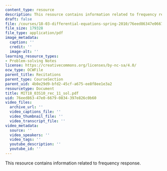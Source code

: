 ```yaml
---
content_type: resource
description: This resource contains information related to frequency response.
draft: false
file: /courses/18-03-differential-equations-spring-2010/76eed86347e066790834397e826c0b60_MIT18_03S10_rec_11_sol.pdf
file_size: 179328
file_type: application/pdf
image_metadata:
  caption: ''
  credit: ''
  image-alt: ''
learning_resource_types:
- Problem-solving Notes
license: https://creativecommons.org/licenses/by-nc-sa/4.0/
ocw_type: OCWFile
parent_title: Recitations
parent_type: CourseSection
parent_uid: 4b0e29d9-bfd2-45cf-a675-ee8f8ee1e3a2
resourcetype: Document
title: MIT18_03S10_rec_11_sol.pdf
uid: 76eed863-47e0-6679-0834-397e826c0b60
video_files:
  archive_url: ''
  video_captions_file: ''
  video_thumbnail_file: ''
  video_transcript_file: ''
video_metadata:
  source: ''
  video_speakers: ''
  video_tags: ''
  youtube_description: ''
  youtube_id: ''
---
```

This resource contains information related to frequency response.